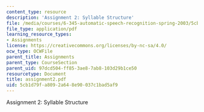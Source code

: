 ```yaml
---
content_type: resource
description: 'Assignment 2: Syllable Structure'
file: /media/courses/6-345-automatic-speech-recognition-spring-2003/5cb1d79fa8092a648e90037c1bad5af9_assignment2.pdf
file_type: application/pdf
learning_resource_types:
- Assignments
license: https://creativecommons.org/licenses/by-nc-sa/4.0/
ocw_type: OCWFile
parent_title: Assignments
parent_type: CourseSection
parent_uid: 97dcd504-ff85-3ae8-7ab8-103d29b1ce50
resourcetype: Document
title: assignment2.pdf
uid: 5cb1d79f-a809-2a64-8e90-037c1bad5af9
---
```

Assignment 2: Syllable Structure